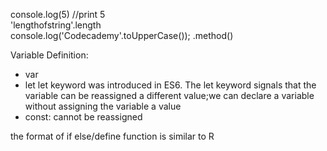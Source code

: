 console.log(5) //print 5    
'lengthofstring'.length   
console.log('Codecademy'.toUpperCase());   .method()    

Variable Definition:    
- var    
- let let keyword was introduced in ES6. The let keyword signals that the variable can be reassigned a different value;we can declare a variable without assigning the variable a value
- const: cannot be reassigned

the format of if else/define function is similar to R
